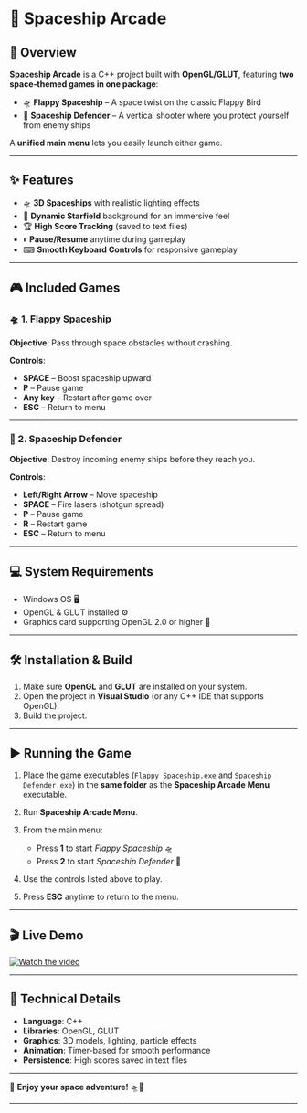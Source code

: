 
# 🚀 Spaceship Arcade

## 🌌 Overview

**Spaceship Arcade** is a C++ project built with **OpenGL/GLUT**, featuring **two space-themed games in one package**:

* 🛸 **Flappy Spaceship** – A space twist on the classic Flappy Bird
* 🚀 **Spaceship Defender** – A vertical shooter where you protect yourself from enemy ships

A **unified main menu** lets you easily launch either game.

---

## ✨ Features

* 🛸 **3D Spaceships** with realistic lighting effects
* 🌠 **Dynamic Starfield** background for an immersive feel
* 🏆 **High Score Tracking** (saved to text files)
* ⏸ **Pause/Resume** anytime during gameplay
* ⌨ **Smooth Keyboard Controls** for responsive gameplay

---

## 🎮 Included Games

### 🛸 1. Flappy Spaceship

**Objective**: Pass through space obstacles without crashing.

**Controls**:

* **SPACE** – Boost spaceship upward
* **P** – Pause game
* **Any key** – Restart after game over
* **ESC** – Return to menu

---

### 🚀 2. Spaceship Defender

**Objective**: Destroy incoming enemy ships before they reach you.

**Controls**:

* **Left/Right Arrow** – Move spaceship
* **SPACE** – Fire lasers (shotgun spread)
* **P** – Pause game
* **R** – Restart game
* **ESC** – Return to menu

---

## 💻 System Requirements

* Windows OS 🖥
* OpenGL & GLUT installed ⚙
* Graphics card supporting OpenGL 2.0 or higher 🎨

---

## 🛠 Installation & Build

1. Make sure **OpenGL** and **GLUT** are installed on your system.
2. Open the project in **Visual Studio** (or any C++ IDE that supports OpenGL).
3. Build the project.

---

## ▶ Running the Game

1. Place the game executables (`Flappy Spaceship.exe` and `Spaceship Defender.exe`) in the **same folder** as the **Spaceship Arcade Menu** executable.
2. Run **Spaceship Arcade Menu**.
3. From the main menu:

   * Press **1** to start *Flappy Spaceship* 🛸
   * Press **2** to start *Spaceship Defender* 🚀
4. Use the controls listed above to play.
5. Press **ESC** anytime to return to the menu.

---

## 🎬 Live Demo

[![Watch the video](https://img.youtube.com/vi/A9Q31nXnmRM/maxresdefault.jpg)](https://youtu.be/A9Q31nXnmRM)

---

## 🔧 Technical Details

* **Language**: C++
* **Libraries**: OpenGL, GLUT
* **Graphics**: 3D models, lighting, particle effects
* **Animation**: Timer-based for smooth performance
* **Persistence**: High scores saved in text files

---

🌠 **Enjoy your space adventure!** 🛸🚀

---

